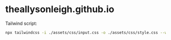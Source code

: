 # theallysonleigh.github.io

Tailwind script:

```sh
npx tailwindcss -i ./assets/css/input.css -o ./assets/css/style.css --watch --minify
```
